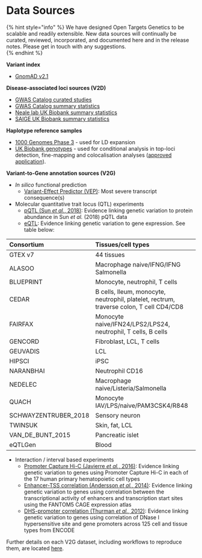# Data Sources

{% hint style="info" %}
 We have designed Open Targets Genetics to be scalable and readily extensible. New data sources will continually be curated, reviewed, incorporated, and documented here and in the release notes.  Please get in touch with any suggestions.  
{% endhint %}

**Variant index**

* [GnomAD v2.1](https://gnomad.broadinstitute.org/)

**Disease-associated loci sources \(V2D\)**

* [GWAS Catalog curated studies](https://www.ebi.ac.uk/gwas/)
* [GWAS Catalog summary statistics](https://www.ebi.ac.uk/gwas/summary-statistics)
* [Neale lab UK Biobank summary statistics](http://www.nealelab.is/uk-biobank/)
* [SAIGE UK Biobank summary statistics](https://www.ncbi.nlm.nih.gov/pubmed/30104761)

**Haplotype reference samples**

* [1000 Genomes Phase 3](http://www.internationalgenome.org/category/phase-3/) - used for LD expansion
* [UK Biobank genotypes](https://www.ukbiobank.ac.uk/) - used for conditional analysis in top-loci detection, fine-mapping and colocalisation analyses \([approved application](https://www.ukbiobank.ac.uk/2019/04/using-genetic-data-in-drug-target-discovery-and-validation/)\).

**Variant-to-Gene annotation sources \(V2G\)**

* _In silico_ functional prediction
  * [Variant-Effect Predictor \(VEP\)](https://www.ncbi.nlm.nih.gov/pubmed/27268795): Most severe transcript consequence\(s\)
* Molecular quantitative trait locus \(QTL\) experiments
  * [pQTL \(Sun _et al._, 2018\)](https://www.ncbi.nlm.nih.gov/pubmed/29875488): Evidence linking genetic variation to protein abundance in Sun _et al._ \(2018\) pQTL data
  * [eQTL](https://www.ncbi.nlm.nih.gov/pubmed/29022597): Evidence linking genetic variation to gene expression. See table below:

| Consortium | Tissues/cell types |
| :--- | :--- |
| GTEX v7 | 44 tissues |
| ALASOO | Macrophage naive/IFNG/IFNG Salmonella |
| BLUEPRINT | Monocyte, neutrophil, T cells |
| CEDAR | B cells, Ileum, monocyte, neutrophil, platelet, rectrum, traverse colon, T cell CD4/CD8 |
| FAIRFAX | Monocyte naive/IFN24/LPS2/LPS24, neutrophil, T cells, B cells |
| GENCORD | Fibroblast, LCL, T cells |
| GEUVADIS | LCL |
| HIPSCI | iPSC |
| NARANBHAI | Neutrophil CD16 |
| NEDELEC | Macrophage naive/Listeria/Salmonella |
| QUACH | Monocyte IAV/LPS/naive/PAM3CSK4/R848 |
| SCHWAYZENTRUBER\_2018 | Sensory neuron |
| TWINSUK | Skin, fat, LCL |
| VAN\_DE\_BUNT\_2015 | Pancreatic islet |
| eQTLGen | Blood |

* Interaction / interval based experiments
  * [Promoter Capture Hi-C \(Javierre _et al._, 2016\)](https://www.ncbi.nlm.nih.gov/pubmed/27863249): Evidence linking genetic variation to genes using Promoter Capture Hi-C in each of the 17 human primary hematopoietic cell types
  * [Enhancer-TSS correlation \(Andersson _et al._, 2014\)](https://www.ncbi.nlm.nih.gov/pubmed/24670763): Evidence linking genetic variation to genes using correlation between the transcriptional activity of enhancers and transcription start sites using the FANTOM5 CAGE expression atlas
  * [DHS-promoter correlation \(Thurman _et al._, 2012\)](https://www.ncbi.nlm.nih.gov/pubmed/22955617): Evidence linking genetic variation to genes using correlation of DNase I hypersensitive site and gene promoters across 125 cell and tissue types from ENCODE

Further details on each V2G dataset, including workflows to reproduce them, are located [here](https://github.com/opentargets/v2g_data/).

